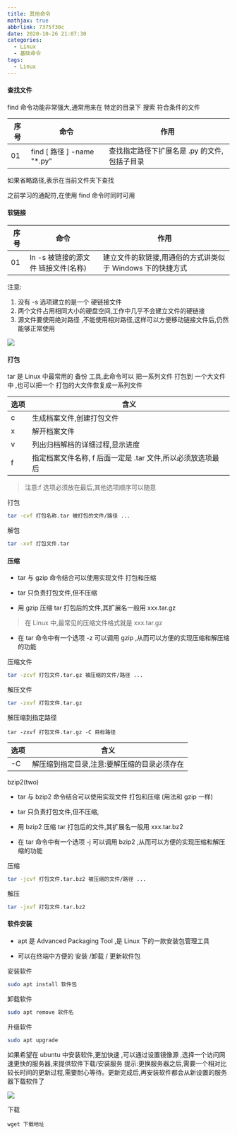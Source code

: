 ```yaml
---
title: 其他命令
mathjax: true
abbrlink: 7375f30c
date: 2020-10-26 21:07:30
categories:
  - Linux
  - 基础命令
tags:
  - Linux
---
```


#### 查找文件

find 命令功能非常强大,通常用来在 特定的目录下 搜索 符合条件的文件

| 序号 | 命令 | 作用 |
| --- | --- | --- |
| 01 | find [ 路径 ] -name "*.py" | 查找指定路径下扩展名是 .py 的文件,包括子目录 |

如果省略路径,表示在当前文件夹下查找

之前学习的通配符,在使用 find 命令时同时可用

#### 软链接

| 序号 | 命令 | 作用 |
| --- | --- | --- |
| 01 | ln -s 被链接的源文件 链接文件(名称) | 建立文件的软链接,用通俗的方式讲类似于 Windows 下的快捷方式 |

注意:

1. 没有 -s 选项建立的是一个 硬链接文件
2. 两个文件占用相同大小的硬盘空间,工作中几乎不会建立文件的硬链接
2. 源文件要使用绝对路径 ,不能使用相对路径,这样可以方便移动链接文件后,仍然能够正常使用

![](0001.png)

#### 打包

tar 是 Linux 中最常用的 备份 工具,此命令可以 把一系列文件 打包到 一个大文件中 ,也可以把一个 打包的大文件恢复成一系列文件

| 选项 | 含义 |
| --- | --- |
| c | 生成档案文件,创建打包文件 |
| x | 解开档案文件 |
| v | 列出归档解档的详细过程,显示进度 |
| f | 指定档案文件名称, f 后面一定是 .tar 文件,所以必须放选项最后 |

> 注意:f 选项必须放在最后,其他选项顺序可以随意

打包

```bash
tar -cvf 打包名称.tar 被打包的文件/路径 ...
```

解包

```bash
tar -xvf 打包文件.tar
```

#### 压缩

+ tar 与 gzip 命令结合可以使用实现文件 打包和压缩

+ tar 只负责打包文件,但不压缩

+ 用 gzip 压缩 tar 打包后的文件,其扩展名一般用 xxx.tar.gz

> 在 Linux 中,最常见的压缩文件格式就是 xxx.tar.gz

+ 在 tar 命令中有一个选项 -z 可以调用 gzip ,从而可以方便的实现压缩和解压缩的功能

压缩文件

```bash
tar -zcvf 打包文件.tar.gz 被压缩的文件/路径 ...
```

解压文件

```bash
tar -zxvf 打包文件.tar.gz
```

解压缩到指定路径

```
tar -zxvf 打包文件.tar.gz -C 目标路径 
```

| 选项 | 含义 |
| --- | --- |
| -C | 解压缩到指定目录,注意:要解压缩的目录必须存在 |



bzip2(two)

+ tar 与 bzip2 命令结合可以使用实现文件 打包和压缩 (用法和 gzip 一样)

+ tar 只负责打包文件,但不压缩,

+ 用 bzip2 压缩 tar 打包后的文件,其扩展名一般用 xxx.tar.bz2

+ 在 tar 命令中有一个选项 -j 可以调用 bzip2 ,从而可以方便的实现压缩和解压缩的功能


压缩

```bash
tar -jcvf 打包文件.tar.bz2 被压缩的文件/路径 ...
```

解压

```bash
tar -jxvf 打包文件.tar.bz2
```

#### 软件安装

+ apt 是 Advanced Packaging Tool ,是 Linux 下的一款安装包管理工具

+ 可以在终端中方便的 安装 /卸载 / 更新软件包

安装软件

```bash
sudo apt install 软件包
```

卸载软件

```bash
sudo apt remove 软件名
```

升级软件

```bash
sudo apt upgrade
```

如果希望在 ubuntu 中安装软件,更加快速 ,可以通过设置镜像源 ,选择一个访问网速更快的服务器,来提供软件下载/安装服务
提示:更换服务器之后,需要一个相对比较长时间的更新过程,需要耐心等待。更新完成后,再安装软件都会从新设置的服务器下载软件了

![](0002.png)

下载

```
wget 下载地址
```